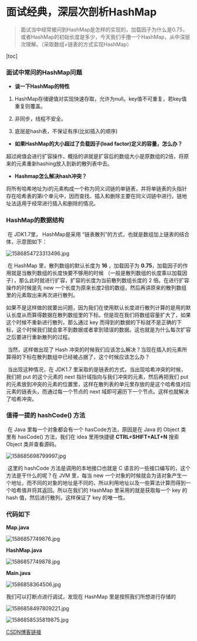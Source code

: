 # 面试经典，深层次剖析HashMap﻿

> 面试当中经常被问到HashMap是怎样的实现的，加载因子为什么是0.75，或者HashMap的初始长度是多少，今天我们手撸一个HashMap，从中深层次理解。（采取数组+链表的方式实现HashMap）

[toc]

### 面试中常问的HashMap问题

+ **谈一下HashMap的特性**

1. HashMap存储键值对实现快速存取，允许为null。key值不可重复，若key值重复则覆盖。

2. 非同步，线程不安全。

3. 底层是hash表，不保证有序(比如插入的顺序)

+ **如果HashMap的大小超过了负载因子(load factor)定义的容量，怎么办？**

​        超过阙值会进行扩容操作，概括的讲就是扩容后的数组大小是原数组的2倍，将原来的元素重新hashing放入到新的散列表中去。

+ **Hashmap怎么解决hash冲突？**

​        将所有哈希地址为i的元素构成一个称为同义词链的单链表，并将单链表的头指针存在哈希表的第i个单元中，因而查找、插入和删除主要在同义词链中进行。链地址法适用于经常进行插入和删除的情况。

### HashMap的数据结构

​        在 JDK1.7里， HashMap是采用 “链表散列”的方式，也就是数组加上链表的结合体，示意图如下：

![1586854723313496.jpg](http://www.image.naosial.com/2020/04/14/1586854723313496.jpg?imageView2/0/q/100|watermark/2/text/aHR0cHM6Ly9jaGVuZ25hbmJsb2cubmFvc2lhbC5jb20=/font/Y29uc29sYXM=/fontsize/240/fill/I0ZGRkZGRg==/dissolve/50/gravity/SouthEast/dx/10/dy/10)

​        在 HashMap 里，散列数组的默认长度为 **16** ，加载因子为 **0.75**，加载因子的作用就是当散列数组的长度快要不够用的时候 （一般是散列数组的长度乘以加载因子），那么此时就进行扩容，扩容的长度为当前散列数组长度的 2 倍。在进行扩容操作的时候是先 new 一个长度为原来长度2倍的数组，然后再讲原来的散列数组里的元素取出来再次进行散列。

​        如果不是这样做的就要出问题，因为我们在使用默认长度进行散列计算的是用的默认长度从而算得数据在散列数组里的下标。但是现在我们将数组容量扩大了，如果这个时候不重新进行散列，那么通过 key 而得到的数据的下标就不是正确的下标，这个时候我们就会拿不到数据或者拿到错误的数据。这也就是为什么每次扩容之后要进行重新散列的过程。

​        当然，这样做出现了 Hash 冲突的时候我们应该怎么解决？当现在插入的元素所算得的下标在散列数组中已经被占据了，这个时候应该怎么办？

​        当出现这种情况，在 JDK1.7 里采取的是链表的方式，当出现哈希冲突的时候，我们把 put 的这个元素的 next 指针域指向与我们冲突的元素，然后再把我们 put 的元素放到冲突的元素的位置里，这样在散列表的单元里存放的是这个哈希值对应元素的链表头，而通过每一个节点的 next 域即可遍历下一个节点。这样也就解决了哈希冲突。

### 值得一提的 hashCode() 方法

​        在 Java 里每一个对象都会有一个 hasCode方法，原因是在 Java 的 Object 类里有 hasCode() 方法，我们在 idea 里用快捷键 **CTRL+SHIFT+ALT+N** 搜索 Object 类并查看源码。

![158685698799997.jpg](http://www.image.naosial.com/2020/04/14/158685698799997.jpg?imageView2/0/q/100|watermark/2/text/aHR0cHM6Ly9jaGVuZ25hbmJsb2cubmFvc2lhbC5jb20=/font/Y29uc29sYXM=/fontsize/240/fill/I0ZGRkZGRg==/dissolve/50/gravity/SouthEast/dx/10/dy/10)

​        这里的 hashCode 方法是调用的本地接口也就是 C 语言的一些接口编写的，这个方法是干什么的呢？在 JVM 里，每当 new 一个对象的时候就会为该对象产生一个地址，而不同的对象的地址是不同的，所以利用地址以及一些算法计算而得到一个哈希值并将其返回。所以在我们的 HashMap 里采用的就是获取每一个 key 的 hash 值，然后进行散列，这样保证了 key 的唯一性。

### 代码如下

**Map.java**

![1586857749876.jpg](http://www.image.naosial.com/2020/04/14/1586857749876.jpg?imageView2/0/q/100|watermark/2/text/aHR0cHM6Ly9jaGVuZ25hbmJsb2cubmFvc2lhbC5jb20=/font/Y29uc29sYXM=/fontsize/240/fill/I0ZGRkZGRg==/dissolve/50/gravity/SouthEast/dx/10/dy/10)

**HashMap.java**

![1586857749878.jpg](http://www.image.naosial.com/2020/04/14/1586857749878.jpg?imageView2/0/q/100|watermark/2/text/aHR0cHM6Ly9jaGVuZ25hbmJsb2cubmFvc2lhbC5jb20=/font/Y29uc29sYXM=/fontsize/240/fill/I0ZGRkZGRg==/dissolve/50/gravity/SouthEast/dx/10/dy/10)

**Main.java**

![1586858364506.jpg](http://www.image.naosial.com/2020/04/14/1586858364506.jpg?imageView2/0/q/100|watermark/2/text/aHR0cHM6Ly9jaGVuZ25hbmJsb2cubmFvc2lhbC5jb20=/font/Y29uc29sYXM=/fontsize/240/fill/I0ZGRkZGRg==/dissolve/50/gravity/SouthEast/dx/10/dy/10)

我们可以打断点进行调试，发现在 HashMap 里是按照我们所想进行存储的

![1586858497809221.jpg](http://www.image.naosial.com/2020/04/14/1586858497809221.jpg?imageView2/0/q/100|watermark/2/text/aHR0cHM6Ly9jaGVuZ25hbmJsb2cubmFvc2lhbC5jb20=/font/Y29uc29sYXM=/fontsize/240/fill/I0ZGRkZGRg==/dissolve/50/gravity/SouthEast/dx/10/dy/10)

![1586858535819875.jpg](http://www.image.naosial.com/2020/04/14/1586858535819875.jpg?imageView2/0/q/100|watermark/2/text/aHR0cHM6Ly9jaGVuZ25hbmJsb2cubmFvc2lhbC5jb20=/font/Y29uc29sYXM=/fontsize/240/fill/I0ZGRkZGRg==/dissolve/50/gravity/SouthEast/dx/10/dy/10)

[CSDN博客链接](https://blog.csdn.net/qq_40401866/article/details/105517931)